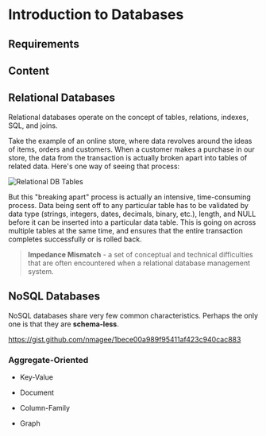 # Introduction to Databases

## Requirements

## Content

## Relational Databases

Relational databases operate on the concept of tables, relations, indexes, SQL, and joins.

Take the example of an online store, where data revolves around the ideas of items, orders and customers.
When a customer makes a purchase in our store, the data from the transaction is actually broken apart into
tables of related data. Here's one way of seeing that process:

![Relational DB Tables](https://s3.amazonaws.com/uvasom-resources/courses/aggregate-split.png)

But this "breaking apart" process is actually an intensive, time-consuming process. Data being sent off to
any particular table has to be validated by data type (strings, integers, dates, decimals, binary, etc.), length,
and NULL before it can be inserted into a particular data table. This is going on across multiple tables at
the same time, and ensures that the entire transaction completes successfully or is rolled back.

> **Impedance Mismatch** - a set of conceptual and technical difficulties that are often encountered when a relational database management system.



## NoSQL Databases

NoSQL databases share very few common characteristics. Perhaps the only one is that they are **schema-less**.

https://gist.github.com/nmagee/1bece00a989f95411af423c940cac883

### Aggregate-Oriented
* Key-Value
* Document
* Column-Family


* Graph
